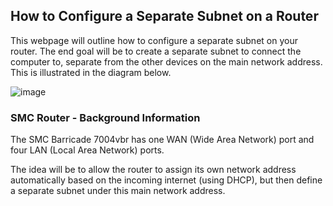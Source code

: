 ## How to Configure a Separate Subnet on a Router

This webpage will outline how to configure a separate subnet on your router.
The end goal will be to create a separate subnet to connect the computer to, separate from the other devices on the main network address.
This is illustrated in the diagram below.

![image](https://drive.google.com/file/d/1j-aDdoJFeEs8Gi5x3jcXn1nxddh2irrd/view?usp=sharing)


### SMC Router - Background Information

The SMC Barricade 7004vbr has one WAN (Wide Area Network) port and four LAN (Local Area Network) ports.

The idea will be to allow the router to assign its own network address automatically based on the incoming internet (using DHCP), but then define a separate subnet under this main network address.



